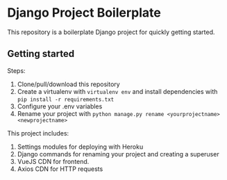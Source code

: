 # Django Project Boilerplate

This repository is a boilerplate Django project for quickly getting started.


## Getting started

Steps:

1. Clone/pull/download this repository
2. Create a virtualenv with `virtualenv env` and install dependencies with `pip install -r requirements.txt`
3. Configure your .env variables
4. Rename your project with `python manage.py rename <yourprojectname> <newprojectname>`

This project includes:

1. Settings modules for deploying with Heroku
2. Django commands for renaming your project and creating a superuser
3. VueJS CDN for frontend.
4. Axios CDN for HTTP requests